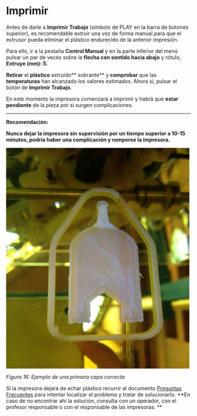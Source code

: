 # Imprimir

Antes de darle a **Imprimir Trabajo** (símbolo de PLAY en la barra de botones superior), es recomendable extruir una vez de forma manual para que el extrusor pueda eliminar el plástico endurecido de la anterior impresión.

Para ello, ir a la pestaña **Control Manual** y en la parte inferior del menú pulsar un par de veces sobre la **flecha con sentido hacia abajo** y rótulo, **Extruye (mm): 5.**

**Retirar** el **plástico** extruido** sobrante** y **comprobar** que las **temperaturas** han alcanzado los valores estimados. Ahora sí, pulsar el botón de **Imprimir Trabajo**.

En este momento la impresora comenzará a imprimir y habrá que **estar pendiente** de la pieza por si surgen complicaciones.


---



**Recomendación:**

**Nunca dejar la impresora sin supervisión por un tiempo superior a 10-15 minutos, podría haber una complicación y romperse la impresora.**

<img src="7.png" alt="7" height="600" width="500" align="middle">

*Figura 16: Ejemplo de una primera capa correcta*

Si la impresora dejará de echar plástico recurrir al documento [Preguntas Frecuentes](https://docs.google.com/document/d/120gY0sf4hBU7i_8BBuBpqSdxuIdomMd3wa2FF5AbxRI/pub) para intentar localizar el problema y tratar de solucionarlo. **En caso de no encontrar ahí la solución, consulta con un operador, con el profesor responsable o con el responsable de las impresoras.
**